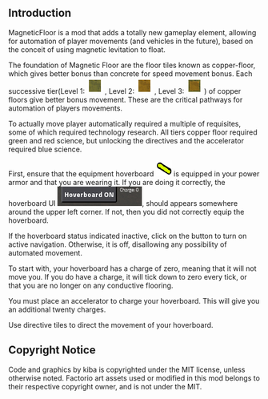 

## Introduction

MagneticFloor is a mod that adds a totally new gameplay element, allowing for automation of player movements (and vehicles in the future), based on the conceit of using magnetic levitation to float.

The foundation of Magnetic Floor are the floor tiles known as copper-floor, which gives better bonus than concrete for speed movement bonus. Each successive tier(Level 1: ![Copper Floor](graphics/icons/copper-floor-icon.png) , Level 2: ![Copper Floor Level2](graphics/icons/copper-floor-icon_level2.png) , Level 3: ![Copper Floor Level3](graphics/icons/copper-floor-icon_level3.png)  ) of copper floors give better bonus movement. These are the critical pathways for automation of players movements.

To actually move player automatically required a multiple of requisites, some of which required technology research. All tiers copper floor required green and red science, but unlocking the directives and the accelerator required blue science.

First, ensure that the equipment hoverboard ![hoverboard](graphics/icons/hoverboard-icon.png) is equipped in your power armor and that you are wearing it. If you are doing it correctly, the hoverboard UI ![hoverboard_ui](graphics/examples/hoverboard-ui.png), should appears somewhere around the upper left corner. If not, then you did not correctly equip the hoverboard.


If the hoverboard status indicated inactive, click on the button to turn on active navigation. Otherwise, it is off, disallowing any possibility of automated movement.

To start with, your hoverboard has a charge of zero, meaning that it will not move you. If you do have a charge, it will tick down to zero every tick, or that you are no longer on any conductive flooring.

You must place an accelerator to charge your hoverboard. This will give you an additional twenty charges.

Use directive tiles to direct the movement of your hoverboard.


## Copyright Notice

Code and graphics by kiba is copyrighted under the MIT license, unless otherwise noted. Factorio art assets used or modified in this mod belongs to their respective copyright owner, and is not under the MIT.
